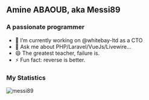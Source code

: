 ## Amine ABAOUB, aka Messi89

### A passionate programmer
- 🔭 I’m currently working on @whitebay-ltd as a CTO
- 💬 Ask me about PHP/Laravel/VueJs/Livewire...
- 😄 The greatest teacher, failure is.
- ⚡ Fun fact: reverse is better.

### My Statistics
<img align="center" src="https://github-readme-stats.vercel.app/api?username=messi89&show_icons=true&locale=en&count_private=true" alt="messi89" />
<!--
**messi89/messi89** is a ✨ _special_ ✨ repository because its `README.md` (this file) appears on your GitHub profile.

Here are some ideas to get you started:

- 🔭 I’m currently working on @whitebay-ltd as a CTO
- 🌱 I’m currently learning ...
- 👯 I’m looking to collaborate on ...
- 🤔 I’m looking for help with ...
- 💬 Ask me about ...
- 📫 How to reach me: ...
- 😄 Pronouns: ...
- ⚡ Fun fact: ...
-->
